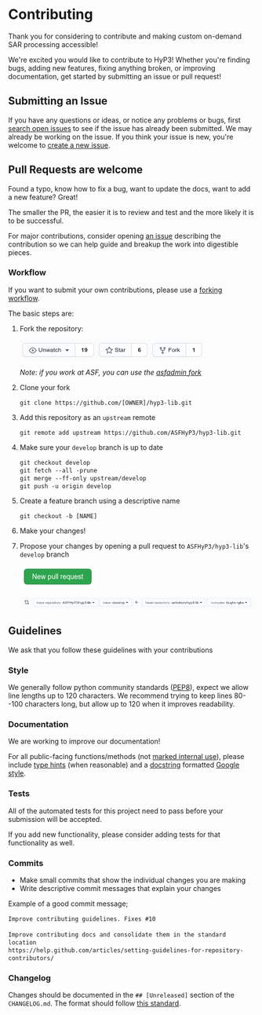 # Contributing

Thank you for considering to contribute and making custom on-demand SAR processing accessible!

We're excited you would like to contribute to HyP3! Whether you're finding bugs, adding new features, fixing anything broken, or improving documentation, get started by submitting an issue or pull request!

## Submitting an Issue

If you have any questions or ideas, or notice any problems or bugs, first [search open issues](https://github.com/ASFHyP3/hyp3-lib) to see if the issue has already been submitted. We may already be working on the issue. If you think your issue is new, you're welcome to [create a new issue](https://github.com/ASFHyP3/hyp3-lib/issues/new).

## Pull Requests are welcome

Found a typo, know how to fix a bug, want to update the docs, want to add a new feature? Great!

The smaller the PR, the easier it is to review and test and the more likely it is to be successful.

For major contributions, consider opening [an issue](https://github.com/ASFHyP3/hyp3-lib/issues/new) describing the contribution so we can help guide and breakup the work into digestible pieces.

### Workflow
If you want to submit your own contributions, please use a [forking workflow](https://www.atlassian.com/git/tutorials/comparing-workflows/forking-workflow).

The basic steps are:
1. Fork the repository:

   ![fork button](docs/imgs/fork.png?raw=true)

   *Note: if you work at ASF, you can use the [asfadmin fork](https://github.com/asfadmin/hyp3-lib)*

2. Clone your fork
   ```
   git clone https://github.com/[OWNER]/hyp3-lib.git
   ```
3. Add this repository as an `upstream` remote
   ```
   git remote add upstream https://github.com/ASFHyP3/hyp3-lib.git
   ```
4. Make sure your `develop` branch is up to date
   ```
   git checkout develop
   git fetch --all -prune
   git merge --ff-only upstream/develop
   git push -u origin develop
   ```
5. Create a feature branch using a descriptive name
   ```
   git checkout -b [NAME]
   ```
6. Make your changes!
7. Propose your changes by opening a pull request to `ASFHyP3/hyp3-lib`'s `develop` branch

   ![pr button](docs/imgs/fork-pr-button.png?raw=true)

   ![pr base selection](docs/imgs/fork-pr-bases.png?raw=true)

## Guidelines

We ask that you follow these guidelines with your contributions

### Style

We generally follow python community standards ([PEP8](https://pep8.org/)), expect we allow line lengths up to 120 characters. We recommend trying to keep lines 80--100 characters long, but allow up to 120 when it improves readability.

### Documentation

We are working to improve our documentation!

For all public-facing functions/methods (not [marked internal use](https://www.python.org/dev/peps/pep-0008/#naming-conventions)), please include [type hints](https://google.github.io/styleguide/pyguide.html#221-type-annotated-code) (when reasonable) and a [docstring](https://www.python.org/dev/peps/pep-0257/) formatted [Google style](https://google.github.io/styleguide/pyguide.html#38-comments-and-docstrings).


### Tests

All of the automated tests for this project need to pass before your submission will be accepted.

If you add new functionality, please consider adding tests for that functionality as well.

### Commits

* Make small commits that show the individual changes you are making
* Write descriptive commit messages that explain your changes

Example of a good commit message;

```
Improve contributing guidelines. Fixes #10

Improve contributing docs and consolidate them in the standard location
https://help.github.com/articles/setting-guidelines-for-repository-contributors/
```

### Changelog

Changes should be documented in the `## [Unreleased]` section of the `CHANGELOG.md`. The format should follow [this standard](http://keepachangelog.com/en/1.0.0/).
